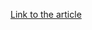 [Link to the article](https://www.fortinet.com/blog/threat-research/ekans-ransomware-targeting-ot-ics-systems)
